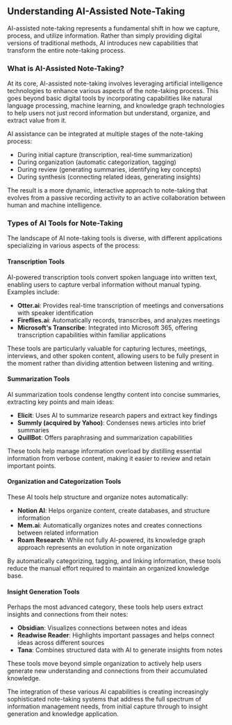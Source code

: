 ## Understanding AI-Assisted Note-Taking

AI-assisted note-taking represents a fundamental shift in how we capture, process, and utilize information. Rather than simply providing digital versions of traditional methods, AI introduces new capabilities that transform the entire note-taking process.

### What is AI-Assisted Note-Taking?

At its core, AI-assisted note-taking involves leveraging artificial intelligence technologies to enhance various aspects of the note-taking process. This goes beyond basic digital tools by incorporating capabilities like natural language processing, machine learning, and knowledge graph technologies to help users not just record information but understand, organize, and extract value from it.

AI assistance can be integrated at multiple stages of the note-taking process:
- During initial capture (transcription, real-time summarization)
- During organization (automatic categorization, tagging)
- During review (generating summaries, identifying key concepts)
- During synthesis (connecting related ideas, generating insights)

The result is a more dynamic, interactive approach to note-taking that evolves from a passive recording activity to an active collaboration between human and machine intelligence.

### Types of AI Tools for Note-Taking

The landscape of AI note-taking tools is diverse, with different applications specializing in various aspects of the process:

#### Transcription Tools

AI-powered transcription tools convert spoken language into written text, enabling users to capture verbal information without manual typing. Examples include:

- **Otter.ai**: Provides real-time transcription of meetings and conversations with speaker identification
- **Fireflies.ai**: Automatically records, transcribes, and analyzes meetings
- **Microsoft's Transcribe**: Integrated into Microsoft 365, offering transcription capabilities within familiar applications

These tools are particularly valuable for capturing lectures, meetings, interviews, and other spoken content, allowing users to be fully present in the moment rather than dividing attention between listening and writing.

#### Summarization Tools

AI summarization tools condense lengthy content into concise summaries, extracting key points and main ideas:

- **Elicit**: Uses AI to summarize research papers and extract key findings
- **Summly (acquired by Yahoo)**: Condenses news articles into brief summaries
- **QuillBot**: Offers paraphrasing and summarization capabilities

These tools help manage information overload by distilling essential information from verbose content, making it easier to review and retain important points.

#### Organization and Categorization Tools

These AI tools help structure and organize notes automatically:

- **Notion AI**: Helps organize content, create databases, and structure information
- **Mem.ai**: Automatically organizes notes and creates connections between related information
- **Roam Research**: While not fully AI-powered, its knowledge graph approach represents an evolution in note organization

By automatically categorizing, tagging, and linking information, these tools reduce the manual effort required to maintain an organized knowledge base.

#### Insight Generation Tools

Perhaps the most advanced category, these tools help users extract insights and connections from their notes:

- **Obsidian**: Visualizes connections between notes and ideas
- **Readwise Reader**: Highlights important passages and helps connect ideas across different sources
- **Tana**: Combines structured data with AI to generate insights from notes

These tools move beyond simple organization to actively help users generate new understanding and connections from their accumulated knowledge.

The integration of these various AI capabilities is creating increasingly sophisticated note-taking systems that address the full spectrum of information management needs, from initial capture through to insight generation and knowledge application.
